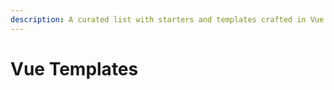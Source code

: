 ```yaml
---
description: A curated list with starters and templates crafted in Vue Js.
---
```


# Vue Templates

